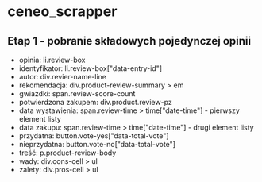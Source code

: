 # ceneo_scrapper
## Etap 1 - pobranie składowych pojedynczej opinii
- opinia: li.review-box
- identyfikator: li.review-box["data-entry-id"]
- autor: div.revier-name-line
- rekomendacja: div.product-review-summary > em
- gwiazdki: span.review-score-count
- potwierdzona zakupem: div.product.review-pz
- data wystawienia: span.review-time > time["date-time"] - pierwszy element listy
- data zakupu: span.review-time > time["date-time"] - drugi element listy
- przydatna: button.vote-yes["data-total-vote"]
- nieprzydatna: button.vote-no["data-total-vote"]
- treść: p.product-review-body
- wady: div.cons-cell > ul
- zalety: div.pros-cell > ul
